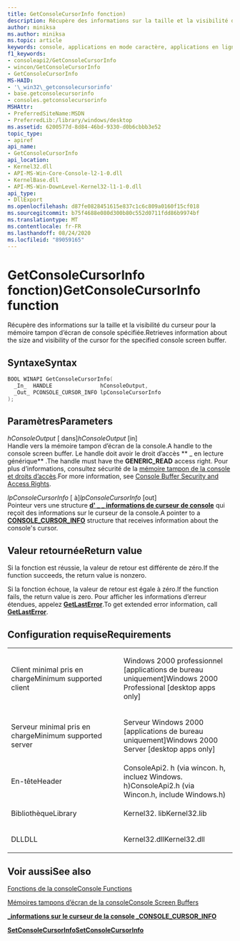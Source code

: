 ```yaml
---
title: GetConsoleCursorInfo fonction)
description: Récupère des informations sur la taille et la visibilité du curseur pour la mémoire tampon d’écran de console spécifiée.
author: miniksa
ms.author: miniksa
ms.topic: article
keywords: console, applications en mode caractère, applications en ligne de commande, applications Terminal Server, API de console
f1_keywords:
- consoleapi2/GetConsoleCursorInfo
- wincon/GetConsoleCursorInfo
- GetConsoleCursorInfo
MS-HAID:
- '\_win32\_getconsolecursorinfo'
- base.getconsolecursorinfo
- consoles.getconsolecursorinfo
MSHAttr:
- PreferredSiteName:MSDN
- PreferredLib:/library/windows/desktop
ms.assetid: 6200577d-8d84-46bd-9330-d0b6cbbb3e52
topic_type:
- apiref
api_name:
- GetConsoleCursorInfo
api_location:
- Kernel32.dll
- API-MS-Win-Core-Console-l2-1-0.dll
- KernelBase.dll
- API-MS-Win-DownLevel-Kernel32-l1-1-0.dll
api_type:
- DllExport
ms.openlocfilehash: d87fe0828451615e837c1c6c809a0160f15cf018
ms.sourcegitcommit: b75f4688e080d300b80c552d0711fdd86b9974bf
ms.translationtype: MT
ms.contentlocale: fr-FR
ms.lasthandoff: 08/24/2020
ms.locfileid: "89059165"
---
```

# <a name="getconsolecursorinfo-function"></a><span data-ttu-id="bfabf-104">GetConsoleCursorInfo fonction)</span><span class="sxs-lookup"><span data-stu-id="bfabf-104">GetConsoleCursorInfo function</span></span>


<span data-ttu-id="bfabf-105">Récupère des informations sur la taille et la visibilité du curseur pour la mémoire tampon d’écran de console spécifiée.</span><span class="sxs-lookup"><span data-stu-id="bfabf-105">Retrieves information about the size and visibility of the cursor for the specified console screen buffer.</span></span>

<a name="syntax"></a><span data-ttu-id="bfabf-106">Syntaxe</span><span class="sxs-lookup"><span data-stu-id="bfabf-106">Syntax</span></span>
------

```C
BOOL WINAPI GetConsoleCursorInfo(
  _In_  HANDLE               hConsoleOutput,
  _Out_ PCONSOLE_CURSOR_INFO lpConsoleCursorInfo
);
```

<a name="parameters"></a><span data-ttu-id="bfabf-107">Paramètres</span><span class="sxs-lookup"><span data-stu-id="bfabf-107">Parameters</span></span>
----------

<span data-ttu-id="bfabf-108">*hConsoleOutput* \[ dans\]</span><span class="sxs-lookup"><span data-stu-id="bfabf-108">*hConsoleOutput* \[in\]</span></span>  
<span data-ttu-id="bfabf-109">Handle vers la mémoire tampon d’écran de la console.</span><span class="sxs-lookup"><span data-stu-id="bfabf-109">A handle to the console screen buffer.</span></span> <span data-ttu-id="bfabf-110">Le handle doit avoir le droit d’accès \*\* \_ en lecture générique\*\* .</span><span class="sxs-lookup"><span data-stu-id="bfabf-110">The handle must have the **GENERIC\_READ** access right.</span></span> <span data-ttu-id="bfabf-111">Pour plus d’informations, consultez sécurité de la [mémoire tampon de la console et droits d’accès](console-buffer-security-and-access-rights.md).</span><span class="sxs-lookup"><span data-stu-id="bfabf-111">For more information, see [Console Buffer Security and Access Rights](console-buffer-security-and-access-rights.md).</span></span>

<span data-ttu-id="bfabf-112">*lpConsoleCursorInfo* \[ à\]</span><span class="sxs-lookup"><span data-stu-id="bfabf-112">*lpConsoleCursorInfo* \[out\]</span></span>  
<span data-ttu-id="bfabf-113">Pointeur vers une structure [**d' \_ \_ informations de curseur de console**](console-cursor-info-str.md) qui reçoit des informations sur le curseur de la console.</span><span class="sxs-lookup"><span data-stu-id="bfabf-113">A pointer to a [**CONSOLE\_CURSOR\_INFO**](console-cursor-info-str.md) structure that receives information about the console's cursor.</span></span>

<a name="return-value"></a><span data-ttu-id="bfabf-114">Valeur retournée</span><span class="sxs-lookup"><span data-stu-id="bfabf-114">Return value</span></span>
------------

<span data-ttu-id="bfabf-115">Si la fonction est réussie, la valeur de retour est différente de zéro.</span><span class="sxs-lookup"><span data-stu-id="bfabf-115">If the function succeeds, the return value is nonzero.</span></span>

<span data-ttu-id="bfabf-116">Si la fonction échoue, la valeur de retour est égale à zéro.</span><span class="sxs-lookup"><span data-stu-id="bfabf-116">If the function fails, the return value is zero.</span></span> <span data-ttu-id="bfabf-117">Pour afficher les informations d’erreur étendues, appelez [**GetLastError**](https://msdn.microsoft.com/library/windows/desktop/ms679360).</span><span class="sxs-lookup"><span data-stu-id="bfabf-117">To get extended error information, call [**GetLastError**](https://msdn.microsoft.com/library/windows/desktop/ms679360).</span></span>

<a name="requirements"></a><span data-ttu-id="bfabf-118">Configuration requise</span><span class="sxs-lookup"><span data-stu-id="bfabf-118">Requirements</span></span>
------------

<table>
<colgroup>
<col width="50%" />
<col width="50%" />
</colgroup>
<tbody>
<tr class="odd">
<td><p><span data-ttu-id="bfabf-119">Client minimal pris en charge</span><span class="sxs-lookup"><span data-stu-id="bfabf-119">Minimum supported client</span></span></p></td>
<td><p><span data-ttu-id="bfabf-120">Windows 2000 professionnel [applications de bureau uniquement]</span><span class="sxs-lookup"><span data-stu-id="bfabf-120">Windows 2000 Professional [desktop apps only]</span></span></p></td>
</tr>
<tr class="even">
<td><p><span data-ttu-id="bfabf-121">Serveur minimal pris en charge</span><span class="sxs-lookup"><span data-stu-id="bfabf-121">Minimum supported server</span></span></p></td>
<td><p><span data-ttu-id="bfabf-122">Serveur Windows 2000 [applications de bureau uniquement]</span><span class="sxs-lookup"><span data-stu-id="bfabf-122">Windows 2000 Server [desktop apps only]</span></span></p></td>
</tr>
<tr class="odd">
<td><p><span data-ttu-id="bfabf-123">En-tête</span><span class="sxs-lookup"><span data-stu-id="bfabf-123">Header</span></span></p></td>
<td><span data-ttu-id="bfabf-124">ConsoleApi2. h (via wincon. h, incluez Windows. h)</span><span class="sxs-lookup"><span data-stu-id="bfabf-124">ConsoleApi2.h (via Wincon.h, include Windows.h)</span></span></td>
</tr>
<tr class="even">
<td><p><span data-ttu-id="bfabf-125">Bibliothèque</span><span class="sxs-lookup"><span data-stu-id="bfabf-125">Library</span></span></p></td>
<td><span data-ttu-id="bfabf-126">Kernel32. lib</span><span class="sxs-lookup"><span data-stu-id="bfabf-126">Kernel32.lib</span></span></td>
</tr>
<tr class="odd">
<td><p><span data-ttu-id="bfabf-127">DLL</span><span class="sxs-lookup"><span data-stu-id="bfabf-127">DLL</span></span></p></td>
<td><span data-ttu-id="bfabf-128">Kernel32.dll</span><span class="sxs-lookup"><span data-stu-id="bfabf-128">Kernel32.dll</span></span></td>
</tr>
<tr class="even">
</tr>
<tr class="odd">
</tr>
<tr class="even">
</tr>
</tbody>
</table>

## <a name="span-idsee_alsospansee-also"></a><span data-ttu-id="bfabf-129"><span id="see_also"></span>Voir aussi</span><span class="sxs-lookup"><span data-stu-id="bfabf-129"><span id="see_also"></span>See also</span></span>


[<span data-ttu-id="bfabf-130">Fonctions de la console</span><span class="sxs-lookup"><span data-stu-id="bfabf-130">Console Functions</span></span>](console-functions.md)

[<span data-ttu-id="bfabf-131">Mémoires tampons d’écran de la console</span><span class="sxs-lookup"><span data-stu-id="bfabf-131">Console Screen Buffers</span></span>](console-screen-buffers.md)

[<span data-ttu-id="bfabf-132">**\_informations sur le curseur de la console \_**</span><span class="sxs-lookup"><span data-stu-id="bfabf-132">**CONSOLE\_CURSOR\_INFO**</span></span>](console-cursor-info-str.md)

[<span data-ttu-id="bfabf-133">**SetConsoleCursorInfo**</span><span class="sxs-lookup"><span data-stu-id="bfabf-133">**SetConsoleCursorInfo**</span></span>](setconsolecursorinfo.md)

 

 




